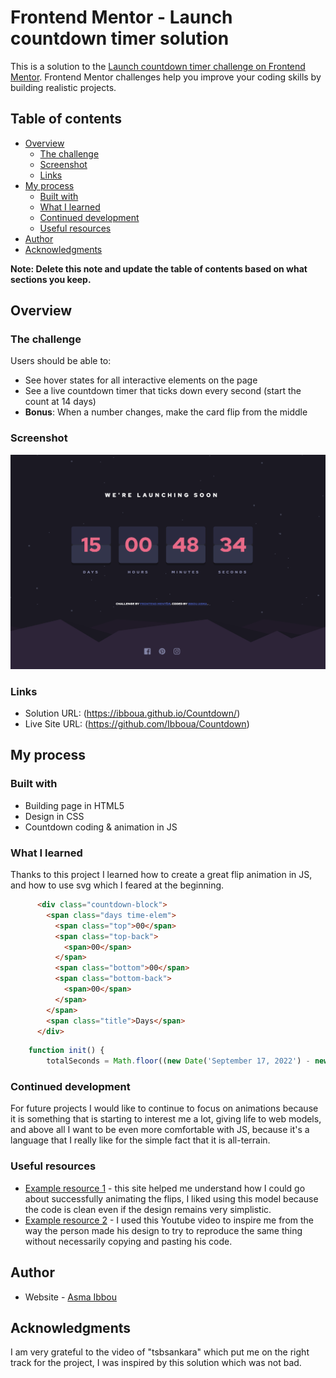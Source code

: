 # Frontend Mentor - Launch countdown timer solution

This is a solution to the [Launch countdown timer challenge on Frontend Mentor](https://www.frontendmentor.io/challenges/launch-countdown-timer-N0XkGfyz-). Frontend Mentor challenges help you improve your coding skills by building realistic projects. 

## Table of contents

- [Overview](#overview)
  - [The challenge](#the-challenge)
  - [Screenshot](#screenshot)
  - [Links](#links)
- [My process](#my-process)
  - [Built with](#built-with)
  - [What I learned](#what-i-learned)
  - [Continued development](#continued-development)
  - [Useful resources](#useful-resources)
- [Author](#author)
- [Acknowledgments](#acknowledgments)

**Note: Delete this note and update the table of contents based on what sections you keep.**

## Overview

### The challenge

Users should be able to:

- See hover states for all interactive elements on the page
- See a live countdown timer that ticks down every second (start the count at 14 days)
- **Bonus**: When a number changes, make the card flip from the middle

### Screenshot

 ![Screenshot](screenshot.png) 

### Links

- Solution URL: (https://ibboua.github.io/Countdown/)
- Live Site URL: (https://github.com/Ibboua/Countdown)

## My process

### Built with

- Building page in HTML5
- Design in CSS
- Countdown coding & animation in JS

### What I learned

Thanks to this project I learned how to create a great flip animation in JS, and how to use svg which I feared at the beginning.

```html
      <div class="countdown-block">
        <span class="days time-elem">
          <span class="top">00</span>
          <span class="top-back">
            <span>00</span>
          </span>
          <span class="bottom">00</span>
          <span class="bottom-back">
            <span>00</span>
          </span>
        </span>
        <span class="title">Days</span>
      </div>
```

```js
    function init() {
        totalSeconds = Math.floor((new Date('September 17, 2022') - new Date()) / 1000); }
```

### Continued development

For future projects I would like to continue to focus on animations because it is something that is starting to interest me a lot, giving life to web models, and above all I want to be even more comfortable with JS, because it's a language that I really like for the simple fact that it is all-terrain.

### Useful resources

- [Example resource 1](https://www.jqueryscript.net/time-clock/Flip-Clock-Style-jQuery-Countdown-Count-Up-Timer-Plugin-flipTimer.html) - this site helped me understand how I could go about successfully animating the flips, I liked using this model because the code is clean even if the design remains very simplistic.
- [Example resource 2](https://www.youtube.com/watch?v=JvbvnckvIZg&t=1669s) - I used this Youtube video to inspire me from the way the person made his design to try to reproduce the same thing without necessarily copying and pasting his code.

## Author

- Website - [Asma Ibbou](https://github.com/Ibboua)

## Acknowledgments

I am very grateful to the video of "tsbsankara" which put me on the right track for the project, I was inspired by this solution which was not bad.
